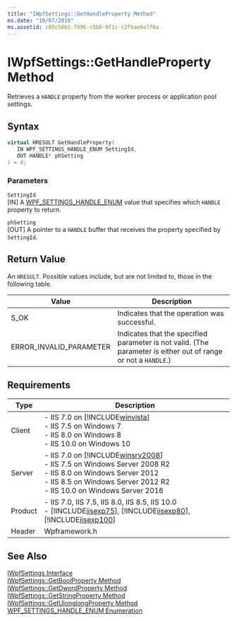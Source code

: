 ```yaml
---
title: "IWpfSettings::GetHandleProperty Method"
ms.date: "10/07/2016"
ms.assetid: c85c58b1-7996-c5b0-9f1c-c2fbae6e7f0a
---
```

# IWpfSettings::GetHandleProperty Method
Retrieves a `HANDLE` property from the worker process or application pool settings.  
  
## Syntax  
  
```cpp  
virtual HRESULT GetHandleProperty(  
   IN WPF_SETTINGS_HANDLE_ENUM SettingId,  
   OUT HANDLE* phSetting  
) = 0;  
```  
  
### Parameters  
 `SettingId`  
 [IN] A [WPF_SETTINGS_HANDLE_ENUM](../../web-development-reference/native-code-api-reference/wpf-settings-handle-enum-enumeration.md) value that specifies which `HANDLE` property to return.  
  
 `phSetting`  
 [OUT] A pointer to a `HANDLE` buffer that receives the property specified by `SettingId`.  
  
## Return Value  
 An `HRESULT`. Possible values include, but are not limited to, those in the following table.  
  
|Value|Description|  
|-----------|-----------------|  
|S_OK|Indicates that the operation was successful.|  
|ERROR_INVALID_PARAMETER|Indicates that the specified parameter is not valid. (The parameter is either out of range or not a `HANDLE`.)|  
  
## Requirements  
  
|Type|Description|  
|----------|-----------------|  
|Client|-   IIS 7.0 on [!INCLUDE[winvista](../../wmi-provider/includes/winvista-md.md)]<br />-   IIS 7.5 on Windows 7<br />-   IIS 8.0 on Windows 8<br />-   IIS 10.0 on Windows 10|  
|Server|-   IIS 7.0 on [!INCLUDE[winsrv2008](../../wmi-provider/includes/winsrv2008-md.md)]<br />-   IIS 7.5 on Windows Server 2008 R2<br />-   IIS 8.0 on Windows Server 2012<br />-   IIS 8.5 on Windows Server 2012 R2<br />-   IIS 10.0 on Windows Server 2016|  
|Product|-   IIS 7.0, IIS 7.5, IIS 8.0, IIS 8.5, IIS 10.0<br />-   [!INCLUDE[iisexp75](../../web-development-reference/native-code-api-reference/includes/iisexp75-md.md)], [!INCLUDE[iisexp80](../../web-development-reference/native-code-api-reference/includes/iisexp80-md.md)], [!INCLUDE[iisexp100](../../web-development-reference/native-code-api-reference/includes/iisexp100-md.md)]|  
|Header|Wpframework.h|  
  
## See Also  
 [IWpfSettings Interface](../../web-development-reference/native-code-api-reference/iwpfsettings-interface.md)   
 [IWpfSettings::GetBoolProperty Method](../../web-development-reference/native-code-api-reference/iwpfsettings-getboolproperty-method.md)   
 [IWpfSettings::GetDwordProperty Method](../../web-development-reference/native-code-api-reference/iwpfsettings-getdwordproperty-method.md)   
 [IWpfSettings::GetStringProperty Method](../../web-development-reference/native-code-api-reference/iwpfsettings-getstringproperty-method.md)   
 [IWpfSettings::GetUlonglongProperty Method](../../web-development-reference/native-code-api-reference/iwpfsettings-getulonglongproperty-method.md)   
 [WPF_SETTINGS_HANDLE_ENUM Enumeration](../../web-development-reference/native-code-api-reference/wpf-settings-handle-enum-enumeration.md)
